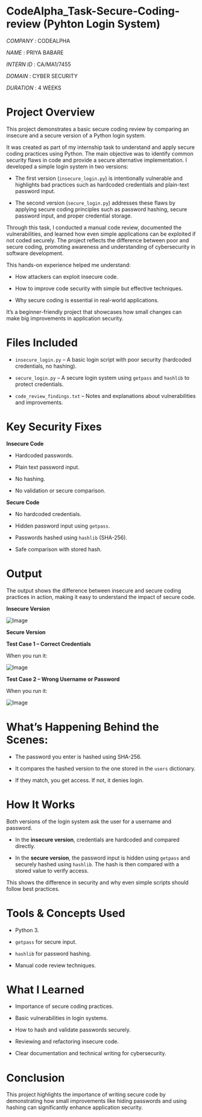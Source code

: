 # CodeAlpha_Task-Secure-Coding-review (Pyhton Login System)

*COMPANY* : CODEALPHA

*NAME* : PRIYA BABARE

*INTERN ID* : CA/MA1/7455

*DOMAIN* : CYBER  SECURITY 

*DURATION* : 4 WEEKS

# Project Overview

This project demonstrates a basic secure coding review by comparing an insecure and a secure version of a Python login system.

It was created as part of my internship task to understand and apply secure coding practices using Python. The main objective was to identify common security flaws in code and provide a secure alternative implementation. I developed a simple login system in two versions:

- The first version (`insecure_login.py`) is intentionally vulnerable and highlights bad practices such as hardcoded credentials and plain-text password input.
  
- The second version (`secure_login.py`) addresses these flaws by applying secure coding principles such as password hashing, secure password input, and proper credential storage.

Through this task, I conducted a manual code review, documented the vulnerabilities, and learned how even simple applications can be exploited if not coded securely. The project reflects the difference between poor and secure coding, promoting awareness and understanding of cybersecurity in software development.

This hands-on experience helped me understand:

- How attackers can exploit insecure code.
  
- How to improve code security with simple but effective techniques.
  
- Why secure coding is essential in real-world applications.

It’s a beginner-friendly project that showcases how small changes can make big improvements in application security.

# Files Included

- `insecure_login.py` – A basic login script with poor security (hardcoded credentials, no hashing).

- `secure_login.py` – A secure login system using `getpass` and `hashlib` to protect credentials.
  
- `code_review_findings.txt` – Notes and explanations about vulnerabilities and improvements.

#  Key Security Fixes

**Insecure Code**

- Hardcoded passwords.                     

- Plain text password input.

- No hashing.                             

- No validation or secure comparison.

**Secure Code**

- No hardcoded credentials.

- Hidden password input using `getpass`.

- Passwords hashed using `hashlib` (SHA-256).

- Safe comparison with stored hash.

# Output

The output shows the difference between insecure and secure coding practices in action, making it easy to understand the impact of secure code.

**Insecure Version**

![Image](https://github.com/user-attachments/assets/16208dd8-adbc-4054-a3b8-2467f8134e6c)

**Secure Version**

**Test Case 1 – Correct Credentials**

When you run it:

![Image](https://github.com/user-attachments/assets/5fcf2e59-abac-4fc2-82a7-b5ab071602ac)

**Test Case 2 – Wrong Username or Password**

When you run it:

![Image](https://github.com/user-attachments/assets/3bbc8370-5534-4df1-ae7f-d65780913d72)

# What’s Happening Behind the Scenes:

- The password you enter is hashed using SHA-256.

- It compares the hashed version to the one stored in the `users` dictionary.

- If they match, you get access. If not, it denies login.


# How It Works

Both versions of the login system ask the user for a username and password.

- In the **insecure version**, credentials are hardcoded and compared directly.
  
- In the **secure version**, the password input is hidden using `getpass` and securely hashed using `hashlib`. The hash is then compared with a stored value to verify access.

This shows the difference in security and why even simple scripts should follow best practices.

# Tools & Concepts Used

- Python 3.
  
- `getpass` for secure input.
 
- `hashlib` for password hashing.
 
- Manual code review techniques.

# What I Learned

- Importance of secure coding practices.
  
- Basic vulnerabilities in login systems.
  
- How to hash and validate passwords securely.
 
- Reviewing and refactoring insecure code.
 
- Clear documentation and technical writing for cybersecurity.

# Conclusion

This project highlights the importance of writing secure code by demonstrating how small improvements like hiding passwords and using hashing can significantly enhance application security.
